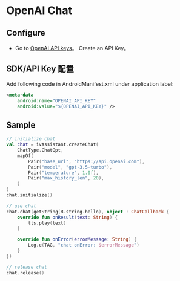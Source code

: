 # OpenAI Chat

## Configure

- Go to [OpenAI API keys](https://platform.openai.com/account/api-keys)。 Create an API Key。

## SDK/API Key 配置
Add following code in AndroidManifest.xml under application label:
```xml
<meta-data
    android:name="OPENAI_API_KEY"
    android:value="${OPENAI_API_KEY}" />
```

## Sample
```kotlin
// initialize chat
val chat = ivAssistant.createChat(
    ChatType.ChatGpt,
    mapOf(
        Pair("base_url", "https://api.openai.com"),
        Pair("model", "gpt-3.5-turbo"),
        Pair("temperature", 1.0f),
        Pair("max_history_len", 20),
    )
)
chat.initialize()

// use chat
chat.chat(getString(R.string.hello), object : ChatCallback {
    override fun onResult(text: String) {
        tts.play(text)
    }

    override fun onError(errorMessage: String) {
        Log.e(TAG, "chat onError: $errorMessage")
    }
})

// release chat
chat.release()
```